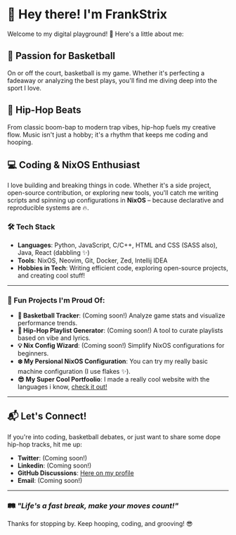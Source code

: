 # 👋 Hey there! I'm FrankStrix

Welcome to my digital playground! 🚀 Here's a little about me:

## 🏀 Passion for Basketball  
On or off the court, basketball is my game. Whether it's perfecting a fadeaway or analyzing the best plays, you'll find me diving deep into the sport I love. 

## 🎵 Hip-Hop Beats  
From classic boom-bap to modern trap vibes, hip-hop fuels my creative flow. Music isn't just a hobby; it's a rhythm that keeps me coding and hooping.

## 💻 Coding & NixOS Enthusiast  
I love building and breaking things in code. Whether it's a side project, open-source contribution, or exploring new tools, you'll catch me writing scripts and spinning up configurations in **NixOS** – because declarative and reproducible systems are 🔥. 

### 🛠 Tech Stack
- **Languages**: Python, JavaScript, C/C++, HTML and CSS (SASS also), Java, React (dabbling ✨)
- **Tools**: NixOS, Neovim, Git, Docker, Zed, Intellij IDEA
- **Hobbies in Tech**: Writing efficient code, exploring open-source projects, and creating cool stuff!

---

### 🌟 Fun Projects I'm Proud Of:
- **🏀 Basketball Tracker**: (Coming soon!) Analyze game stats and visualize performance trends.
- **🎵 Hip-Hop Playlist Generator**: (Coming soon!) A tool to curate playlists based on vibe and lyrics.
- **💡 Nix Config Wizard**: (Coming soon!) Simplify NixOS configurations for beginners.
- **❄️ My Persional NixOS Configuration**: You can try my really basic machine configuration (I use flakes ✨).
- **😎 My Super Cool Portfoolio**: I made a really cool website with the languages i know, [check it out!](https://webuser.itis.pr.it/~sFRANCAV1/)

---

## 📬 Let's Connect!  
If you're into coding, basketball debates, or just want to share some dope hip-hop tracks, hit me up:

- **Twitter**: (Coming soon!)
- **Linkedin**: (Coming soon!)
- **GitHub Discussions**: [Here on my profile](https://github.com/FrankStrix)
- **Email**: (Coming soon!)

---

### 🛤️ *"Life's a fast break, make your moves count!"*  
Thanks for stopping by. Keep hooping, coding, and grooving! 😎
